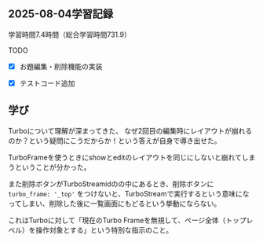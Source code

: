 ## 2025-08-04学習記録
学習時間7.4時間（総合学習時間731.9）

TODO
- [x] お題編集・削除機能の実装
- [x] テストコード追加
  

## 学び
Turboについて理解が深まってきた、
なぜ2回目の編集時にレイアウトが崩れるのか？という疑問にこうだからか！という答えが自身で導き出せた。

TurboFrameを使うときにshowとeditのレイアウトを同じにしないと崩れてしまうということが分かった。

また削除ボタンがTurboStreamidのの中にあるとき、削除ボタンに`turbo_frame: '_top'` をつけないと、TurboStreamで実行するという意味になってしまい、削除した後に一覧画面にもどるという挙動にならない。

これはTurboに対して「現在のTurbo Frameを無視して、ページ全体（トップレベル）を操作対象とする」という特別な指示のこと。
